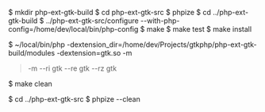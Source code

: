$ mkdir php-ext-gtk-build
$ cd php-ext-gtk-src
$ phpize
$ cd ../php-ext-gtk-build
$ ../php-ext-gtk-src/configure --with-php-config=/home/dev/local/bin/php-config
$ make
$ make test
$ make install

$ ~/local/bin/php -dextension_dir=/home/dev/Projects/gtkphp/php-ext-gtk-build/modules -dextension=gtk.so -m
> -m
> --ri gtk
> --re gtk
> --rz gtk

$ make clean

$ cd ../php-ext-gtk-src
$ phpize --clean

